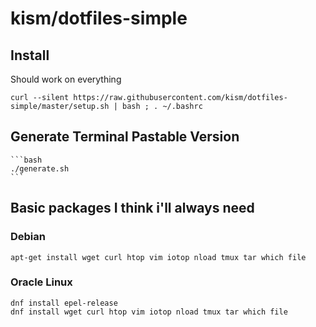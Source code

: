 # kism/dotfiles-simple

## Install

Should work on everything

    curl --silent https://raw.githubusercontent.com/kism/dotfiles-simple/master/setup.sh | bash ; . ~/.bashrc

## Generate Terminal Pastable Version

    ```bash
    ./generate.sh
    ```

## Basic packages I think i'll always need

### Debian

    apt-get install wget curl htop vim iotop nload tmux tar which file

### Oracle Linux

    dnf install epel-release
    dnf install wget curl htop vim iotop nload tmux tar which file
